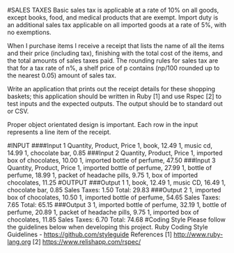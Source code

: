 #SALES TAXES
Basic sales tax is applicable at a rate of 10% on all goods, except books, food, and medical
products that are exempt. Import duty is an additional sales tax applicable on all imported
goods at a rate of 5%, with no exemptions.

When I purchase items I receive a receipt that lists the name of all the items and their price
(including tax), finishing with the total cost of the items, and the total amounts of sales taxes
paid. The rounding rules for sales tax are that for a tax rate of n%, a shelf price of p contains
(np/100 rounded up to the nearest 0.05) amount of sales tax.

Write an application that prints out the receipt details for these shopping baskets; this
application should be written in Ruby [1] and use Rspec [2] to test inputs and the expected
outputs. The output should be to standard out or CSV.

Proper object orientated design is important. Each row in the input represents a line item of
the receipt.

#INPUT
####Input 1
    Quantity, Product, Price
    1, book, 12.49
    1, music cd, 14.99
    1, chocolate bar, 0.85
###Input 2
    Quantity, Product, Price
    1, imported box of chocolates, 10.00
    1, imported bottle of perfume, 47.50
###Input 3
    Quantity, Product, Price
    1, imported bottle of perfume, 27.99
    1, bottle of perfume, 18.99
    1, packet of headache pills, 9.75
    1, box of imported chocolates, 11.25
#OUTPUT
###Output 1
    1, book, 12.49
    1, music CD, 16.49
    1, chocolate bar, 0.85
    Sales Taxes: 1.50
    Total: 29.83
###Output 2
    1, imported box of chocolates, 10.50
    1, imported bottle of perfume, 54.65
    Sales Taxes: 7.65
    Total: 65.15
###Output 3
    1, imported bottle of perfume, 32.19
    1, bottle of perfume, 20.89
    1, packet of headache pills, 9.75
    1, imported box of chocolates, 11.85
    Sales Taxes: 6.70
    Total: 74.68
#Coding Style
Please follow the guidelines below when developing this project.
Ruby Coding Style Guidelines - https://github.com/styleguide
References
[1] http://www.ruby-lang.org [2] https://www.relishapp.com/rspec/
